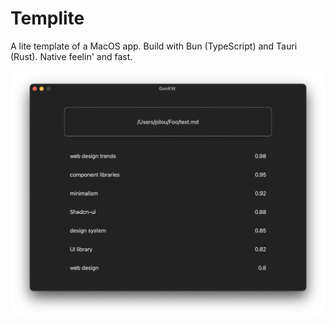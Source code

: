 # Templite

A lite template of a MacOS app. Build with Bun (TypeScript) and Tauri (Rust). Native feelin' and fast.

![app vizu](./assets/beruvybv.png)
